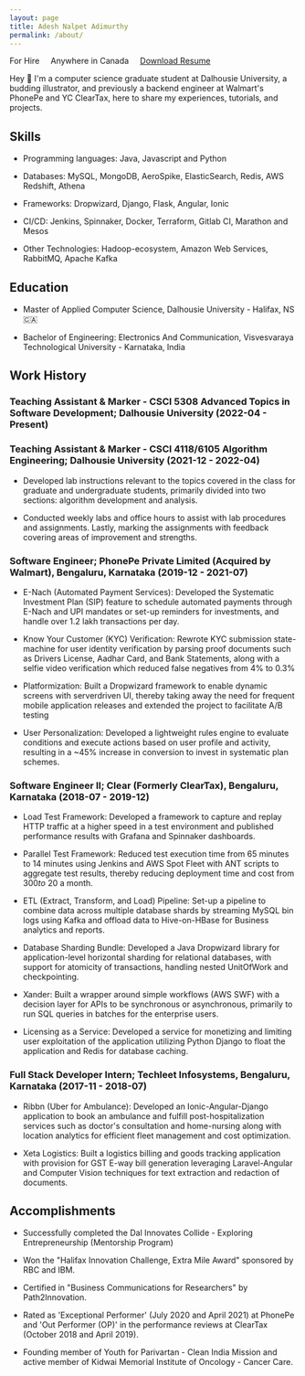 ```yaml
---
layout: page
title: Adesh Nalpet Adimurthy
permalink: /about/
---
```


<div class="center-align">
    <subtitle class="font-weight-bold text-muted">
        <span style="color: orangered;">
            <i class="fas fa-map-pin" aria-hidden="true"></i>
        </span> For Hire &nbsp; &nbsp;
        <span style="color: dodgerblue;">
            <i class="ml-4 fas fa-map-marked-alt" aria-hidden="true"></i>
        </span> Anywhere in Canada
        <span> &nbsp; &nbsp;
            <a href="{{site.url}}/assets/resume.pdf" download>Download Resume</a>
        </span>
    </subtitle>
</div>

Hey 👋 I'm a computer science graduate student at Dalhousie University, a budding illustrator, and previously a backend engineer at Walmart's PhonePe and YC ClearTax, here to share my experiences, tutorials, and projects.

## Skills
- Programming languages: Java, Javascript and Python

- Databases: MySQL, MongoDB, AeroSpike, ElasticSearch, Redis, AWS Redshift, Athena

- Frameworks: Dropwizard, Django, Flask, Angular, Ionic

- CI/CD: Jenkins, Spinnaker, Docker, Terraform, Gitlab CI, Marathon and Mesos

- Other Technologies: Hadoop-ecosystem, Amazon Web Services, RabbitMQ, Apache Kafka

## Education
- Master of Applied Computer Science, Dalhousie University - Halifax, NS 🇨🇦

- Bachelor of Engineering: Electronics And Communication, Visvesvaraya Technological University - Karnataka, India

## Work History

### Teaching Assistant & Marker - CSCI 5308 Advanced Topics in Software Development; Dalhousie University (2022-04 - Present)
### Teaching Assistant & Marker - CSCI 4118/6105 Algorithm Engineering; Dalhousie University (2021-12 - 2022-04)

- Developed lab instructions relevant to the topics covered in the class for graduate and undergraduate students, primarily divided into two sections: algorithm development and analysis.

- Conducted weekly labs and office hours to assist with lab procedures and assignments. Lastly, marking the assignments with feedback covering areas of improvement and strengths.

### Software Engineer; PhonePe Private Limited (Acquired by Walmart), Bengaluru, Karnataka (2019-12 - 2021-07)

- E-Nach (Automated Payment Services): Developed the Systematic Investment Plan (SIP) feature to schedule automated payments through E-Nach and UPI mandates or set-up reminders for investments, and handle over 1.2 lakh transactions per day.

- Know Your Customer (KYC) Verification: Rewrote KYC submission state-machine for user identity verification by parsing proof documents such as Drivers License, Aadhar Card, and Bank Statements, along with a selfie video verification which reduced false negatives from 4% to 0.3%

- Platformization: Built a Dropwizard framework to enable dynamic screens with serverdriven UI, thereby taking away the need for frequent mobile application releases and extended the project to facilitate A/B testing

- User Personalization: Developed a lightweight rules engine to evaluate conditions and execute actions based on user profile and activity, resulting in a ~45% increase in conversion to invest in systematic plan schemes.

### Software Engineer II; Clear (Formerly ClearTax), Bengaluru, Karnataka (2018-07 - 2019-12)

- Load Test Framework: Developed a framework to capture and replay HTTP traffic at a higher speed in a test environment and published performance results with Grafana and Spinnaker dashboards.

- Parallel Test Framework: Reduced test execution time from 65 minutes to 14 minutes using Jenkins and AWS Spot Fleet with ANT scripts to aggregate test results, thereby reducing deployment time and cost from $300 to ~$20 a month.

- ETL (Extract, Transform, and Load) Pipeline: Set-up a pipeline to combine data across multiple database shards by streaming MySQL bin logs using Kafka and offload data to Hive-on-HBase for Business analytics and reports.

- Database Sharding Bundle: Developed a Java Dropwizard library for application-level horizontal sharding for relational databases, with support for atomicity of transactions, handling nested UnitOfWork and checkpointing.

- Xander: Built a wrapper around simple workflows (AWS SWF) with a decision layer for APIs to be synchronous or asynchronous, primarily to run SQL queries in batches for the enterprise users.

- Licensing as a Service: Developed a service for monetizing and limiting user exploitation of the application utilizing Python Django to float the application and Redis for database caching.

### Full Stack Developer Intern; Techleet Infosystems, Bengaluru, Karnataka (2017-11 - 2018-07)

- Ribbn (Uber for Ambulance): Developed an Ionic-Angular-Django application to book an ambulance and fulfill post-hospitalization services such as doctor's consultation and home-nursing along with location analytics for efficient fleet management and cost optimization.

- Xeta Logistics: Built a logistics billing and goods tracking application with provision for GST E-way bill generation leveraging Laravel-Angular and Computer Vision techniques for text extraction and redaction of documents.

## Accomplishments

- Successfully completed the Dal Innovates Collide - Exploring Entrepreneurship (Mentorship Program)

- Won the "Halifax Innovation Challenge, Extra Mile Award" sponsored by RBC and IBM. 

- Certified in "Business Communications for Researchers" by Path2Innovation.

- Rated as 'Exceptional Performer' (July 2020 and April 2021) at PhonePe and 'Out Performer (OP)' in the performance reviews at ClearTax (October 2018 and April 2019). 

- Founding member of Youth for Parivartan - Clean India Mission and active member of Kidwai Memorial Institute of Oncology - Cancer Care. 